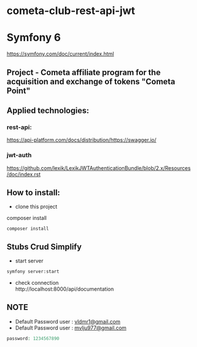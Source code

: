 # cometa-club-rest-api-jwt
# Symfony 6
https://symfony.com/doc/current/index.html   
## Project - Cometa affiliate program for the acquisition and exchange of tokens "Cometa Point"

## Applied technologies:
### rest-api:
https://api-platform.com/docs/distribution/https://swagger.io/     

### jwt-auth 
https://github.com/lexik/LexikJWTAuthenticationBundle/blob/2.x/Resources/doc/index.rst

## How to install:
- clone this project

composer install
```
composer install
```

## Stubs Crud Simplify

- start server
```bash
symfony server:start
```

- check connection <br>
http://localhost:8000/api/documentation
## NOTE

- Default Password user : vldmr1@gmail.com<br>
- Default Password user : mvlju977@gmail.com<br>
```php
password: 1234567890
```

